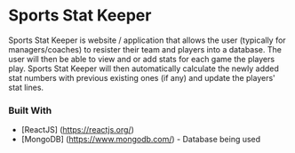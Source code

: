 # Sports Stat Keeper

Sports Stat Keeper is website / application that allows the user (typically for managers/coaches) to resister their team and players into a database.
The user will then be able to view and or add stats for each game the players play.
Sports Stat Keeper will then automatically calculate the newly added stat numbers with previous existing ones (if any) and update the players' stat lines.

### Built With
* [ReactJS] (https://reactjs.org/)
* [MongoDB] (https://www.mongodb.com/) - Database being used
